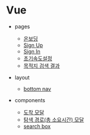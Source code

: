 # Vue

- pages
  - [온보딩](https://capstonedesign-hufs.github.io/Vue/views/onboarding.html)
  - [Sign Up](https://capstonedesign-hufs.github.io/Vue/views/signup.html)
  - [Sign In](https://capstonedesign-hufs.github.io/Vue/views/signin.html)
  - [초기속도설정](https://capstonedesign-hufs.github.io/Vue/views/initial-speed.html)
  - [목적지 검색 결과](https://capstonedesign-hufs.github.io/Vue/views/dest-result.html)

- layout
  - [bottom nav](https://capstonedesign-hufs.github.io/Vue/components/layout/bottom-nav.html)
- components
  - [도착 모달](https://capstonedesign-hufs.github.io/Vue/components/common/arrival-modal.html)
  - [탐색 경로(총 소요시간) 모달](https://capstonedesign-hufs.github.io/Vue/components/common/route-modal.html)
  - [search box](https://capstonedesign-hufs.github.io/Vue/components/common/search-box.html)
